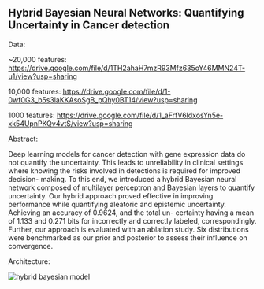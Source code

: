 ## Hybrid Bayesian Neural Networks: Quantifying Uncertainty in Cancer detection

Data: 

~20,000 features: https://drive.google.com/file/d/1TH2ahaH7mzR93Mfz635oY46MMN24T-u1/view?usp=sharing

10,000 features: https://drive.google.com/file/d/1-0wf0G3_b5s3laKKAsoSgB_pQhy0BT14/view?usp=sharing

1000 features: https://drive.google.com/file/d/1_aFrfV6ldxosYn5e-xk54UpnPKQv4vtS/view?usp=sharing



Abstract:

Deep learning models for cancer detection with gene expression data do not
quantify the uncertainty. This leads to unreliability in clinical settings where
knowing the risks involved in detections is required for improved decision-
making. To this end, we introduced a hybrid Bayesian neural network composed
of multilayer perceptron and Bayesian layers to quantify uncertainty. Our hybrid
approach proved effective in improving performance while quantifying aleatoric
and epistemic uncertainty. Achieving an accuracy of 0.9624, and the total un-
certainty having a mean of 1.133 and 0.271 bits for incorrectly and correctly
labeled, correspondingly. Further, our approach is evaluated with an ablation
study. Six distributions were benchmarked as our prior and posterior to assess
their influence on convergence.


Architecture:


![hybrid bayesian model](https://github.com/user-attachments/assets/a94ed0c1-2848-4311-baec-e6dd566675f0)
